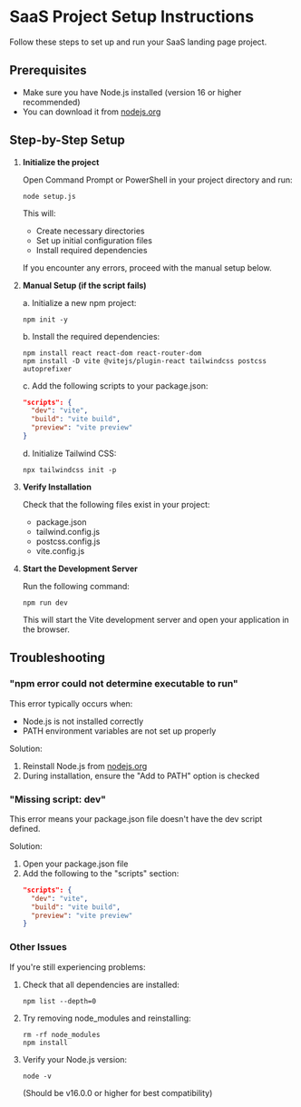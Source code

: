 # SaaS Project Setup Instructions

Follow these steps to set up and run your SaaS landing page project.

## Prerequisites

- Make sure you have Node.js installed (version 16 or higher recommended)
- You can download it from [nodejs.org](https://nodejs.org/)

## Step-by-Step Setup

1. **Initialize the project**

   Open Command Prompt or PowerShell in your project directory and run:

   ```
   node setup.js
   ```

   This will:
   - Create necessary directories
   - Set up initial configuration files
   - Install required dependencies

   If you encounter any errors, proceed with the manual setup below.

2. **Manual Setup (if the script fails)**

   a. Initialize a new npm project:
   ```
   npm init -y
   ```

   b. Install the required dependencies:
   ```
   npm install react react-dom react-router-dom
   npm install -D vite @vitejs/plugin-react tailwindcss postcss autoprefixer
   ```

   c. Add the following scripts to your package.json:
   ```json
   "scripts": {
     "dev": "vite",
     "build": "vite build",
     "preview": "vite preview"
   }
   ```

   d. Initialize Tailwind CSS:
   ```
   npx tailwindcss init -p
   ```

3. **Verify Installation**

   Check that the following files exist in your project:
   - package.json
   - tailwind.config.js
   - postcss.config.js
   - vite.config.js

4. **Start the Development Server**

   Run the following command:
   ```
   npm run dev
   ```

   This will start the Vite development server and open your application in the browser.

## Troubleshooting

### "npm error could not determine executable to run"

This error typically occurs when:
- Node.js is not installed correctly
- PATH environment variables are not set up properly

Solution:
1. Reinstall Node.js from [nodejs.org](https://nodejs.org/)
2. During installation, ensure the "Add to PATH" option is checked

### "Missing script: dev"

This error means your package.json file doesn't have the dev script defined.

Solution:
1. Open your package.json file
2. Add the following to the "scripts" section:
   ```json
   "scripts": {
     "dev": "vite",
     "build": "vite build", 
     "preview": "vite preview"
   }
   ```

### Other Issues

If you're still experiencing problems:

1. Check that all dependencies are installed:
   ```
   npm list --depth=0
   ```

2. Try removing node_modules and reinstalling:
   ```
   rm -rf node_modules
   npm install
   ```

3. Verify your Node.js version:
   ```
   node -v
   ```
   (Should be v16.0.0 or higher for best compatibility)
